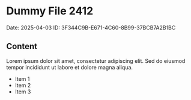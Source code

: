 # Dummy File 2412

Date: 2025-04-03
ID: 3F344C9B-E671-4C60-8B99-37BCB7A2B1BC

## Content

Lorem ipsum dolor sit amet, consectetur adipiscing elit.
Sed do eiusmod tempor incididunt ut labore et dolore magna aliqua.

* Item 1
* Item 2
* Item 3
